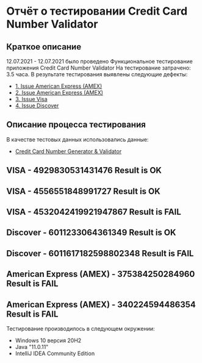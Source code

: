# Отчёт о тестировании Credit Card Number Validator

## Краткое описание

12.07.2021 - 12.07.2021 было проведено Функциональное тестирование приложения Credit Card Number Validator
На тестирование затрачено: 3.5 часа.
В результате тестирования выявлены следующие дефекты:
* [1. Issue American Express (AMEX)](https://github.com/MikhailPozdeev/Credit-Card-Number-Validator/issues/1)
* [2. Issue American Express (AMEX)](https://github.com/MikhailPozdeev/Credit-Card-Number-Validator/issues/2)
* [3. Issue Visa](https://github.com/MikhailPozdeev/Credit-Card-Number-Validator/issues/3)
* [4. Issue Discover](https://github.com/MikhailPozdeev/Credit-Card-Number-Validator/issues/4)

## Описание процесса тестирования

В качестве тестовых данных использовались данные:
* [Credit Card Number Generator & Validator](www.freeformatter.com/credit-card-number-generator-validator.html)

## VISA - 4929830531431476 Result is OK
## VISA - 4556551848991727 Result is OK
## VISA - 4532042419921947867 Result is FAIL
## Discover - 6011233064361349 Result is OK
## Discover - 6011617182598802348 Result is FAIL
## American Express (AMEX) - 375384250284960 Result is FAIL
## American Express (AMEX) - 340224594486354 Result is FAIL

Тестирование производилось в следующем окружении:
* Windows 10  версия 20H2
* Java "11.0.11"
* IntelliJ IDEA Community Edition